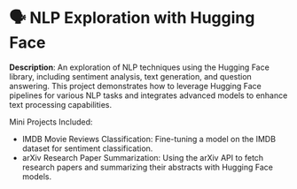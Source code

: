 # 🗣️ NLP Exploration with Hugging Face

**Description**: An exploration of NLP techniques using the Hugging Face library, including sentiment analysis, text generation, and question answering. This project demonstrates how to leverage Hugging Face pipelines for various NLP tasks and integrates advanced models to enhance text processing capabilities.

Mini Projects Included:
- IMDB Movie Reviews Classification: Fine-tuning a model on the IMDB dataset for sentiment classification.
- arXiv Research Paper Summarization: Using the arXiv API to fetch research papers and summarizing their abstracts with Hugging Face models.
